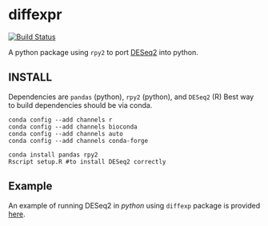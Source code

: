 # diffexpr # 
[![Build Status](https://travis-ci.org/wckdouglas/diffexpr.svg?branch=master)](https://travis-ci.org/wckdouglas/diffexpr)

A python package using ```rpy2``` to port [DESeq2](https://bioconductor.org/packages/release/bioc/html/DESeq2.html) into python.

## INSTALL ##
Dependencies are ```pandas``` (python), ```rpy2``` (python), and ```DESeq2``` (R)
Best way to build dependencies should be via conda. 

```
conda config --add channels r
conda config --add channels bioconda
conda config --add channels auto
conda config --add channels conda-forge

conda install pandas rpy2
Rscript setup.R #to install DESeq2 correctly 
```

## Example ##
An example of running DESeq2 in *python* using ```diffexp``` package is provided [here](https://github.com/wckdouglas/diffexp/blob/master/example/deseq_example.ipynb).
